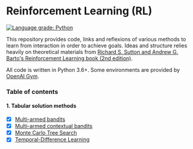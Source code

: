 # Reinforcement Learning (RL)

[![Language grade: Python](https://img.shields.io/lgtm/grade/python/g/mlisthenewcool/ml-reinforcement-learning.svg?logo=lgtm&logoWidth=18)](https://lgtm.com/projects/g/mlisthenewcool/ml-reinforcement-learning/context:python)

This repository provides code, links and reflexions of various methods to learn from interaction in order to achieve goals. Ideas and structure relies heavily on theoretical materials from [Richard S. Sutton and Andrew G. Barto's Reinforcement Learning book (2nd edition)](http://incompleteideas.net/book/RLbook2018.pdf).

All code is written in Python 3.6+. Some environments are provided by [OpenAI Gym](https://gym.openai.com/).

### Table of contents

#### 1. Tabular solution methods

* [x] [Multi-armed bandits](https://github.com/ml-is-the-new-cool/ml-reinforcement-learning/tree/master/1-Multi-armed-bandits)
* [x] [Multi-armed contextual bandits](https://github.com/ml-is-the-new-cool/ml-reinforcement-learning/tree/master/2-Multi-armed-contextual-bandits)
* [x] [Monte Carlo Tree Search](https://github.com/ml-is-the-new-cool/ml-reinforcement-learning/tree/master/3-MCTS)
* [x] [Temporal-Difference Learning](https://github.com/ml-is-the-new-cool/reinforcement-learning/tree/master/3-TD-learning)
